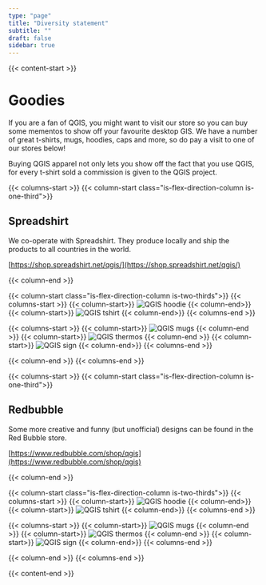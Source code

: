 ```yaml
---
type: "page"
title: "Diversity statement"
subtitle: ""
draft: false
sidebar: true
---
```


{{< content-start >}}


Goodies
===========================================

If you are a fan of QGIS, you might want to visit our store so you can buy some mementos to show off your favourite desktop GIS. We have a number of great t-shirts, mugs, hoodies, caps and more, so do pay a visit to one of our stores below!

Buying QGIS apparel not only lets you show off the fact that you use QGIS, for every t-shirt sold a commission is given to the QGIS project.


{{< columns-start >}}
{{< column-start class="is-flex-direction-column is-one-third">}}
## Spreadshirt
We co-operate with Spreadshirt. They produce locally and ship the products to all countries in the world.

[https://shop.spreadshirt.net/qgis/](https://shop.spreadshirt.net/qgis/)

{{< column-end >}}

{{< column-start class="is-flex-direction-column is-two-thirds">}}
{{< columns-start >}}
{{< column-start>}}
![QGIS hoodie](img/hoodie.jpg)
{{< column-end>}}
{{< column-start>}}
![QGIS tshirt](img/qgis-heart-logo.jpg)
{{< column-end>}}
{{< columns-end >}}

{{< columns-start >}}
{{< column-start>}}
![QGIS mugs](img/qgis-q-logo.jpg)
{{< column-end >}}
{{< column-start>}}
![QGIS thermos](img/thermos.jpg)
{{< column-end >}}
{{< column-start>}}
![QGIS sign](img/qgis-q.jpg)
{{< column-end>}}
{{< columns-end >}}

{{< column-end >}}
{{< columns-end >}}




{{< columns-start >}}
{{< column-start class="is-flex-direction-column is-one-third">}}
## Redbubble
Some more creative and funny (but unofficial) designs can be found in the Red Bubble store.

[https://www.redbubble.com/shop/qgis](https://www.redbubble.com/shop/qgis)

{{< column-end >}}

{{< column-start class="is-flex-direction-column is-two-thirds">}}
{{< columns-start >}}
{{< column-start>}}
![QGIS hoodie](img/redbubble1.jpg)
{{< column-end>}}
{{< column-start>}}
![QGIS tshirt](img/redbubble2.jpg)
{{< column-end>}}
{{< columns-end >}}

{{< columns-start >}}
{{< column-start>}}
![QGIS mugs](img/redbubble3.jpg)
{{< column-end >}}
{{< column-start>}}
![QGIS thermos](img/redbubble4.jpg)
{{< column-end >}}
{{< column-start>}}
![QGIS sign](img/redbubble5.jpg)
{{< column-end>}}
{{< columns-end >}}

{{< column-end >}}
{{< columns-end >}}


{{< content-end >}}